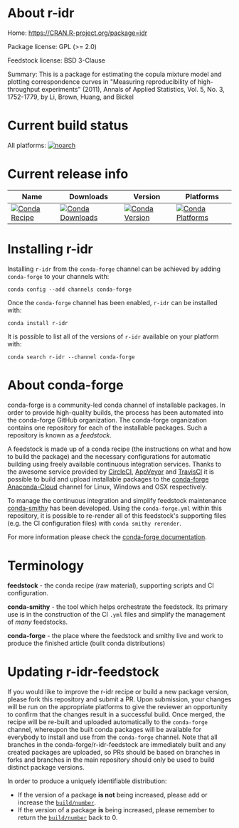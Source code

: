 About r-idr
===========

Home: https://CRAN.R-project.org/package=idr

Package license: GPL (>= 2.0)

Feedstock license: BSD 3-Clause

Summary: This is a package for estimating the copula mixture model and plotting correspondence
curves in "Measuring reproducibility of high-throughput experiments" (2011), Annals
of Applied Statistics, Vol. 5, No. 3, 1752-1779, by Li, Brown, Huang, and Bickel




Current build status
====================

All platforms:
[![noarch](https://img.shields.io/circleci/project/github/conda-forge/r-idr-feedstock/master.svg?label=noarch)](https://circleci.com/gh/conda-forge/r-idr-feedstock)

Current release info
====================

| Name | Downloads | Version | Platforms |
| --- | --- | --- | --- |
| [![Conda Recipe](https://img.shields.io/badge/recipe-r--idr-green.svg)](https://anaconda.org/conda-forge/r-idr) | [![Conda Downloads](https://img.shields.io/conda/dn/conda-forge/r-idr.svg)](https://anaconda.org/conda-forge/r-idr) | [![Conda Version](https://img.shields.io/conda/vn/conda-forge/r-idr.svg)](https://anaconda.org/conda-forge/r-idr) | [![Conda Platforms](https://img.shields.io/conda/pn/conda-forge/r-idr.svg)](https://anaconda.org/conda-forge/r-idr) |

Installing r-idr
================

Installing `r-idr` from the `conda-forge` channel can be achieved by adding `conda-forge` to your channels with:

```
conda config --add channels conda-forge
```

Once the `conda-forge` channel has been enabled, `r-idr` can be installed with:

```
conda install r-idr
```

It is possible to list all of the versions of `r-idr` available on your platform with:

```
conda search r-idr --channel conda-forge
```


About conda-forge
=================

conda-forge is a community-led conda channel of installable packages.
In order to provide high-quality builds, the process has been automated into the
conda-forge GitHub organization. The conda-forge organization contains one repository
for each of the installable packages. Such a repository is known as a *feedstock*.

A feedstock is made up of a conda recipe (the instructions on what and how to build
the package) and the necessary configurations for automatic building using freely
available continuous integration services. Thanks to the awesome service provided by
[CircleCI](https://circleci.com/), [AppVeyor](https://www.appveyor.com/)
and [TravisCI](https://travis-ci.org/) it is possible to build and upload installable
packages to the [conda-forge](https://anaconda.org/conda-forge)
[Anaconda-Cloud](https://anaconda.org/) channel for Linux, Windows and OSX respectively.

To manage the continuous integration and simplify feedstock maintenance
[conda-smithy](https://github.com/conda-forge/conda-smithy) has been developed.
Using the ``conda-forge.yml`` within this repository, it is possible to re-render all of
this feedstock's supporting files (e.g. the CI configuration files) with ``conda smithy rerender``.

For more information please check the [conda-forge documentation](https://conda-forge.org/docs/).

Terminology
===========

**feedstock** - the conda recipe (raw material), supporting scripts and CI configuration.

**conda-smithy** - the tool which helps orchestrate the feedstock.
                   Its primary use is in the construction of the CI ``.yml`` files
                   and simplify the management of *many* feedstocks.

**conda-forge** - the place where the feedstock and smithy live and work to
                  produce the finished article (built conda distributions)


Updating r-idr-feedstock
========================

If you would like to improve the r-idr recipe or build a new
package version, please fork this repository and submit a PR. Upon submission,
your changes will be run on the appropriate platforms to give the reviewer an
opportunity to confirm that the changes result in a successful build. Once
merged, the recipe will be re-built and uploaded automatically to the
`conda-forge` channel, whereupon the built conda packages will be available for
everybody to install and use from the `conda-forge` channel.
Note that all branches in the conda-forge/r-idr-feedstock are
immediately built and any created packages are uploaded, so PRs should be based
on branches in forks and branches in the main repository should only be used to
build distinct package versions.

In order to produce a uniquely identifiable distribution:
 * If the version of a package **is not** being increased, please add or increase
   the [``build/number``](https://conda.io/docs/user-guide/tasks/build-packages/define-metadata.html#build-number-and-string).
 * If the version of a package **is** being increased, please remember to return
   the [``build/number``](https://conda.io/docs/user-guide/tasks/build-packages/define-metadata.html#build-number-and-string)
   back to 0.
